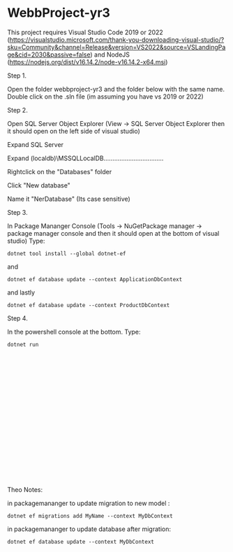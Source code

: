 ﻿# WebbProject-yr3

This project requires Visual Studio Code 2019 or 2022 (https://visualstudio.microsoft.com/thank-you-downloading-visual-studio/?sku=Community&channel=Release&version=VS2022&source=VSLandingPage&cid=2030&passive=false) and NodeJS (https://nodejs.org/dist/v16.14.2/node-v16.14.2-x64.msi)


Step 1.

Open the folder webbproject-yr3 and the folder below with the same name. 
Double click on the .sln file (im assuming you have vs 2019 or 2022)


Step 2.

Open SQL Server Object Explorer (View -> SQL Server Object Explorer then it should open on the left side of visual studio)

Expand SQL Server

Expand (localdb)\MSSQLLocalDB..................................

Rightclick on the "Databases" folder

Click "New database"

Name it "NerDatabase" (Its case sensitive)


Step 3.

In Package Mananger Console (Tools -> NuGetPackage manager ->  package manager console and then it should open at the bottom of visual studio)
Type:
```
dotnet tool install --global dotnet-ef
```
and
```
dotnet ef database update --context ApplicationDbContext
```
and lastly
```
dotnet ef database update --context ProductDbContext
```

Step 4.

In the powershell console at the bottom. 
Type:
```
dotnet run
```
<pre>


















</pre>
Theo Notes:

in packagemananger to update migration to new model : 
```
dotnet ef migrations add MyName --context MyDbContext
```
in packagemananger to update database after migration: 
```
dotnet ef database update --context MyDbContext
```
